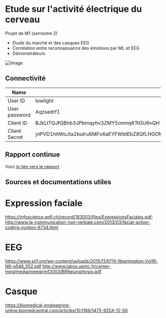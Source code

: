 # Etude sur l'activité électrique du cerveau

Projet de M1 (semestre 2)

* Etude du marché et des casques EEG
* Corrélation entre reconnaissance des émotions par ML et EEG
* Démonstrateurs

![Image](https://github.com/lowlighter/brain/blob/master/miscelleanous/imgs/demo.jpg)

## Connectivité

| Name | Data |
|---|---|
| User ID | lowlight |
| User password | Aqzsedrf1 |
| Client ID | BJkLtTQJfQBhb3JPbmqyhv3ZMY5omnq6TtGU6vQH |
| Client Secret | ytPVD1hhWoJta2buIru6MFo6aEYFWbtEbZ8QfLHGOMNitXOhoWQqEN67ELdf3pTp9QTmYHvmfAGtdKaHkHELGK9LCTfkZmNvSGfOn4k2xg3OJxs8ZiCVV6SqZSU9HJtJ |

## Rapport continue

Voici [le lien vers le rapport](https://www.overleaf.com/13615904gxzjrcytrjpc#/52637951/)


## Sources et documentations utiles
# Expression faciale
https://infoscience.epfl.ch/record/183003/files/ExpressionsFaciales.pdf;
http://www.la-communication-non-verbale.com/2013/03/facial-action-coding-system-6734.html
# EEG
https://www.srlf.org/wp-content/uploads/2015/11/0710-Reanimation-Vol16-N6-p546_552.pdf
http://www.labos.upmc.fr/center-meg/media/meegirmf2003/BRNeurophysio.pdf
# Casque
https://biomedical-engineering-online.biomedcentral.com/articles/10.1186/1475-925X-12-56
